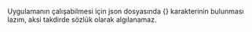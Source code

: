Uygulamanın çalışabilmesi için json dosyasında {} karakterinin bulunması lazım, aksi takdirde sözlük olarak algılanamaz.
